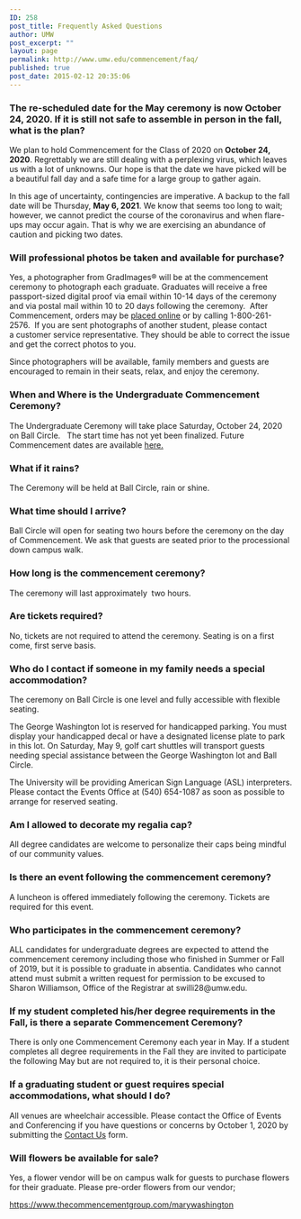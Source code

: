 ```yaml
---
ID: 258
post_title: Frequently Asked Questions
author: UMW
post_excerpt: ""
layout: page
permalink: http://www.umw.edu/commencement/faq/
published: true
post_date: 2015-02-12 20:35:06
---
```

<h3>The re-scheduled date for the May ceremony is now October 24, 2020. If it is still not safe to assemble in person in the fall, what is the plan?</h3>
We plan to hold Commencement for the Class of 2020 on <strong>October 24, 2020</strong>. Regrettably we are still dealing with a perplexing virus, which leaves us with a lot of unknowns. Our hope is that the date we have picked will be a beautiful fall day and a safe time for a large group to gather again.

In this age of uncertainty, contingencies are imperative. A backup to the fall date will be Thursday, <strong>May 6, 2021</strong>. We know that seems too long to wait; however, we cannot predict the course of the coronavirus and when flare-ups may occur again. That is why we are exercising an abundance of caution and picking two dates.
<h3>Will professional photos be taken and available for purchase?</h3>
Yes, a photographer from GradImages® will be at the commencement ceremony to photograph each graduate. Graduates will receive a free passport-sized digital proof via email within 10-14 days of the ceremony and via postal mail within 10 to 20 days following the ceremony.  After Commencement, orders may be <a href="http://www.gradimages.com/">placed online</a> or by calling 1-800-261-2576.  If you are sent photographs of another student, please contact a customer service representative. They should be able to correct the issue and get the correct photos to you.

Since photographers will be available, family members and guests are encouraged to remain in their seats, relax, and enjoy the ceremony.
<h3>When and Where is the Undergraduate Commencement Ceremony?</h3>
The Undergraduate Ceremony will take place Saturday, October 24, 2020 on Ball Circle.   The start time has not yet been finalized. Future Commencement dates are available <a href="https://www.umw.edu/commencement/2017/02/22/future-commencement-dates/">here.</a>
<h3>What if it rains?</h3>
The Ceremony will be held at Ball Circle, rain or shine.
<h3>What time should I arrive?</h3>
Ball Circle will open for seating two hours before the ceremony on the day of Commencement. We ask that guests are seated prior to the processional down campus walk.
<h3>How long is the commencement ceremony?</h3>
The ceremony will last approximately  two hours.
<h3>Are tickets required?</h3>
No, tickets are not required to attend the ceremony. Seating is on a first come, first serve basis.
<h3>Who do I contact if someone in my family needs a special accommodation?</h3>
The ceremony on Ball Circle is one level and fully accessible with flexible seating.

The George Washington lot is reserved for handicapped parking. You must display your handicapped decal or have a designated license plate to park in this lot. On Saturday, May 9, golf cart shuttles will transport guests needing special assistance between the George Washington lot and Ball Circle.

The University will be providing American Sign Language (ASL) interpreters. Please contact the Events Office at (540) 654-1087 as soon as possible to arrange for reserved seating.
<h3>Am I allowed to decorate my regalia cap?</h3>
All degree candidates are welcome to personalize their caps being mindful of our community values.
<h3>Is there an event following the commencement ceremony?</h3>
A luncheon is offered immediately following the ceremony. Tickets are required for this event.
<h3>Who participates in the commencement ceremony?</h3>
ALL candidates for undergraduate degrees are expected to attend the commencement ceremony including those who finished in Summer or Fall of 2019, but it is possible to graduate in absentia. Candidates who cannot attend must submit a written request for permission to be excused to Sharon Williamson, Office of the Registrar at swilli28@umw.edu.
<h3>If my student completed his/her degree requirements in the Fall, is there a separate Commencement Ceremony?</h3>
There is only one Commencement Ceremony each year in May. If a student completes all degree requirements in the Fall they are invited to participate the following May but are not required to, it is their personal choice.
<h3>If a graduating student or guest requires special accommodations, what should I do?</h3>
All venues are wheelchair accessible. Please contact the Office of Events and Conferencing if you have questions or concerns by October 1, 2020 by submitting the <a href="http://www.umw.edu/commencement/contact-us/">Contact Us</a> form.
<h3>Will flowers be available for sale?</h3>
Yes, a flower vendor will be on campus walk for guests to purchase flowers for their graduate. Please pre-order flowers from our vendor;

<a href="https://www.thecommencementgroup.com/marywashington"><span style="color: #0563c1;font-family: Calibri">https://www.thecommencementgroup.com/marywashington</span></a>